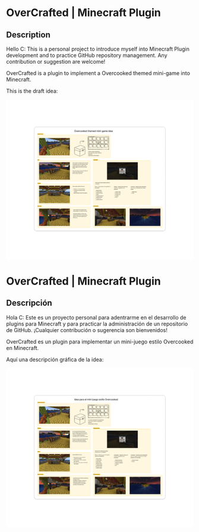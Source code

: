 # OverCrafted | Minecraft Plugin

## Description

Hello C:
This is a personal project to introduce myself into Minecraft Plugin
development and to practice GitHub repository management.
Any contribution or suggestion are welcome!

OverCrafted is a plugin to implement a Overcooked themed
mini-game into Minecraft.

This is the draft idea:

![image](images/Overcraft_idea_en.jpg)

# OverCrafted | Minecraft Plugin

## Descripción

Hola C:
Este es un proyecto personal para adentrarme en el desarrollo de
plugins para Minecraft y para practicar la administración de un
repositorio de GitHub.
¡Cualquier contribución o sugerencia son bienvenidos!

OverCrafted es un plugin para implementar un mini-juego estilo
Overcooked en Minecraft.

Aquí una descripción gráfica de la idea:

![image](images/Overcraft_idea_es.jpg)
